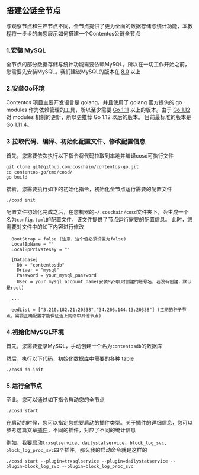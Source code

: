 ## 搭建公链全节点

与观察节点和生产节点不同，全节点提供了更为全面的数据存储与统计功能，本教程将一步步的向您展示如何搭建一个Contentos公链全节点

### 1.安装 MySQL

全节点的部分数据存储与统计功能需要依赖MySQL，所以在一切工作开始之前，您需要先安装MySQL。我们建议MySQL的版本在 [8.0](https://dev.mysql.com/downloads/mysql/) 以上

### 2.安装Go环境

Contentos 项目主要开发语言是 golang，并且使用了 golang 官方提供的 go modules 作为依赖管理的工具，所以至少需要 [Go 1.11](https://golang.org/dl/) 以上的版本。由于 [Go 1.12](https://golang.org/dl/) 对 modules 机制的更新，所以更推荐 Go 1.12 以后的版本。
目前最标准的版本是 Go 1.11.4。

### 3.拉取代码、编译、初始化配置文件、修改配置信息

首先，您需要依次执行以下指令将代码拉取到本地并编译cosd可执行文件

```
git clone git@github.com:coschain/contentos-go.git
cd contentos-go/cmd/cosd/
go build
```

接着，您需要执行如下的初始化指令，初始化全节点运行需要的配置文件

```
./cosd init
```

配置文件初始化完成之后，在您机器的`~/.coschain/cosd`文件夹下，会生成一个名为`config.toml`的配置文件，该文件提供了节点运行需要的配置信息。
此时，您需要对文件中的如下内容进行修改

```
  BootStrap = false (注意，这个值必须设置为false)
  LocalBpName = ""
  LocalBpPrivateKey = ""

  [Database]
    Db = "contentosdb"
    Driver = "mysql"
    Password = your_mysql_password
    User = your_mysql_account_name(安装MySQL时创建的账号名，若没有创建，默认是root)

  ...

  eedList = ["3.210.182.21:20338","34.206.144.13:20338"] (主网的种子节点，需要正确配置才能保证连上网络中其他节点)
```

### 4.初始化MySQL环境

首先，您需要登录MySQL，手动创建一个名为`contentosdb`的数据库

然后，执行以下代码，初始化数据库中需要的各种 table
```
./cosd db init
```

### 5.运行全节点

至此，您可以通过如下指令启动您的全节点

```
./cosd start
```

在启动的时候，您可以指定您想要启动的插件类型。关于插件的详细信息，您可以参考这篇文章[插件](https://github.com/coschain/cos-document/blob/master/zh-cn/plugins.md)，不同的插件，对应了不同的统计信息

例如，我要启动`trxsqlservice`、`dailystatservice`、`block_log_svc`、`block_log_proc_svc`四个插件，那么我的启动命令就是这样的

```
./cosd start --plugin=trxsqlservice --plugin=dailystatservice --plugin=block_log_svc --plugin=block_log_proc_svc
```